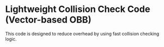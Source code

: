 # Lightweight Collision Check Code (Vector-based OBB)
 This code is designed to reduce overhead by using fast collision checking logic.
